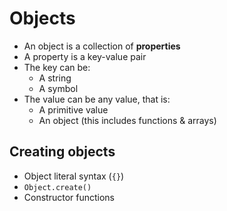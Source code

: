 # Objects

- An object is a collection of **properties**
- A property is a key-value pair
- The key can be:
  - A string
  - A symbol
- The value can be any value, that is:
  - A primitive value
  - An object (this includes functions & arrays)
  
## Creating objects
- Object literal syntax (`{}`)
- `Object.create()`
- Constructor functions
